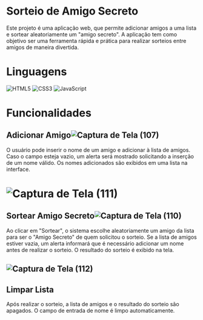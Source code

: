# Sorteio de Amigo Secreto

<p>Este projeto é uma aplicação web, que permite adicionar amigos a uma lista e sortear aleatoriamente um "amigo secreto".
  A aplicação tem como objetivo ser uma ferramenta rápida e prática para realizar sorteios entre amigos de maneira divertida.</p>

# Linguagens
![HTML5](https://img.shields.io/badge/HTML5-E34F26?style=for-the-badge&logo=html5&logoColor=white)
![CSS3](https://img.shields.io/badge/CSS3-1572B6?style=for-the-badge&logo=css3&logoColor=white)
![JavaScript](https://img.shields.io/badge/JavaScript-F7DF1E?style=for-the-badge&logo=javascript&logoColor=black)

# Funcionalidades
## Adicionar Amigo![Captura de Tela (107)](https://github.com/user-attachments/assets/22c59041-60a8-4131-9085-967355833e86)

<p>O usuário pode inserir o nome de um amigo e adicionar à lista de amigos.
Caso o campo esteja vazio, um alerta será mostrado solicitando a inserção de um nome válido.
Os nomes adicionados são exibidos em uma lista na interface.</p>

# ![Captura de Tela (111)](https://github.com/user-attachments/assets/4f2eb324-75dc-4e5f-8bda-7383e1830166)

## Sortear Amigo Secreto![Captura de Tela (110)](https://github.com/user-attachments/assets/290781dc-a688-48f9-ae95-ec38b5a3d4e8)

<p>Ao clicar em "Sortear", o sistema escolhe aleatoriamente um amigo da lista para ser o "Amigo Secreto" de quem solicitou o sorteio.
Se a lista de amigos estiver vazia, um alerta informará que é necessário adicionar um nome antes de realizar o sorteio.
O resultado do sorteio é exibido na tela.</p>

## ![Captura de Tela (112)](https://github.com/user-attachments/assets/41fb82c2-758b-4c95-97b8-17a1f2869fde)

## Limpar Lista
<p>Após realizar o sorteio, a lista de amigos e o resultado do sorteio são apagados.
O campo de entrada de nome é limpo automaticamente.</p>
